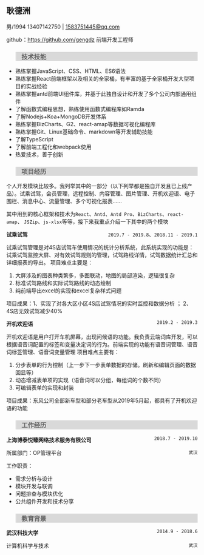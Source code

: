 <style type="text/css">
  blockquote {
    background-color: #D9D9D9;
  }
</style>

## 耿德洲

男/1994
13407142750 | 1583751445@qq.com

github：https://github.com/gengdz
前端开发工程师




> ### 技术技能

* 熟练掌握JavaScript、CSS、HTML、ES6语法
* 熟练掌握React前端框架以及相关的全家桶，有丰富的基于全家桶开发大型项目的实战经验
* 熟练掌握antd前端UI组件库，并基于此独自设计和开发了多个公司内部通用组件
* 了解函数式编程思想，熟练使用函数式编程库如Ramda
* 了解Nodejs+Koa+MongoDB开发体系
* 熟练掌握BizCharts、G2、react-amap等数据可视化编程库
* 熟练掌握Git、Linux基础命令、markdown等开发辅助技能
* 了解TypeScript
* 了解前端工程化和webpack使用
* 热爱技术，善于创新



> ###  项目经历

个人开发模块比较多。我列举其中的一部分（以下列举都是独自开发且已上线产品）。试乘试驾，会员管理，远程控制、内容管理、图片管理、开机欢迎语、电子围栏、消息中心、流量管理、多个可视化报表......

其中用到的核心框架和技术为`React`、`Antd`、`Antd Pro`、`BizCharts`、`react-amap`、 `JSZip`、`js-xlsx`等等，接下来我重点介绍一下其中的两个模块

**试乘试驾**<span style ="float: right ">`2019.7 - 2019.8`、`2018.11 - 2019.1`</span>

试乘试驾管理是对4S店试驾车使用情况的统计分析系统，此系统实现的功能是：试乘试驾监控大屏、对有效试驾规则的管理，试驾路线详情，试驾数据统计汇总和详细报表的导出。
项目难点主要是：

1. 大屏涉及的图表种类繁多，多图联动，地图的局部渲染，逻辑很复杂
2. 标准试驾路线和实际试驾路线的动态绘制
3. 纯前端导出excel的实现和excel复杂样式问题

项目成果：1、实现了对各大区小区4S店试驾情况的实时监控和数据分析 ； 2、4S店无效试驾减少40%



**开机欢迎语**<span style ="float: right">`2019.2 - 2019.3`</span>

开机欢迎语是用户打开车机屏幕，出现问候语的功能。我负责云端词库开发，可以根据语音词配置的标签和变量决定词的行为。前端实现的功能有语音词管理、语音词标签管理、语音词变量管理
项目难点主要有：

1. 分步表单的行为控制（上一步下一步表单数据的存储。刷新和编辑页面的数据回显等）
2. 动态增减表单项的实现（语音词可以分组，每组词的个数不同）
3. 可编辑表单的实现和封装

项目成果：东风公司全部新车型和部分老车型从2019年5月起，都具有了开机欢迎语的功能

 


> ### 工作经历

**上海博泰悦臻网络技术服务有限公司**<span style ='float: right; font-weight:normal'>`2018.7 - 2019.10`</span>

所属部门：OP管理平台<span style ="float: right ">`武汉`</span>

工作职责：

* 需求分析与设计
* 模块开发与联调
* 问题排查与模块优化
* 公共组件开发和技术分享



> ### 教育背景

**武汉科技大学**<span style ='float: right'>`2014.9 - 2018.6`</span>

计算机科学与技术<span style ='float: right'>`武汉`</span>
